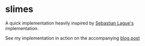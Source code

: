 # slimes
 
A quick implementation heavily inspired by [Sebastian Lague's](https://www.youtube.com/watch?v=X-iSQQgOd1A) implementation.

See my implementation in action on the accompanying [blog post](https://technicallyruns.com/posts/slimes/)
